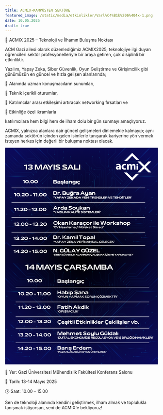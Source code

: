 ```yaml
---
title: ACMIX-KAMPÜSTEN SEKTÖRE
featured_image: /static/media/etkinlikler/Varl%C4%B1k%206%404x-1.png
date: 10.05.2025
draft: true
---
```

🎉 ACMIX 2025 – Teknoloji ve İlhamın Buluşma Noktası

ACM Gazi ailesi olarak düzenlediğimiz ACMIX2025, teknolojiye ilgi duyan öğrencileri sektör profesyonelleriyle bir araya getiren, çok disiplinli bir etkinliktir.

Yazılım, Yapay Zeka, Siber Güvenlik, Oyun Geliştirme ve Girişimcilik gibi günümüzün en güncel ve hızla gelişen alanlarında;

🎤 Alanında uzman konuşmacıların sunumları,

🧠 Teknik içerikli oturumlar,

🤝 Katılımcılar arası etkileşimi artıracak networking fırsatları ve

🍪 Etkinliğe özel ikramlarla

katılımcılara hem bilgi hem de ilham dolu bir gün sunmayı amaçlıyoruz.

ACMIX, yalnızca alanlara dair güncel gelişmeleri dinlemekle kalmayıp; aynı zamanda sektörün içinden gelen isimlerle tanışarak kariyerine yön vermek isteyen herkes için değerli bir buluşma noktası olacak.

![](/static/media/etkinlikler/2-1.png)

📍 Yer: Gazi Üniversitesi Mühendislik Fakültesi Konferans Salonu

📆 Tarih: 13-14 Mayıs 2025

🕓 Saat: 10.00 – 15.00

Sen de teknoloji alanında kendini geliştirmek, ilham almak ve toplulukla tanışmak istiyorsan, seni de ACMIX'e bekliyoruz!
